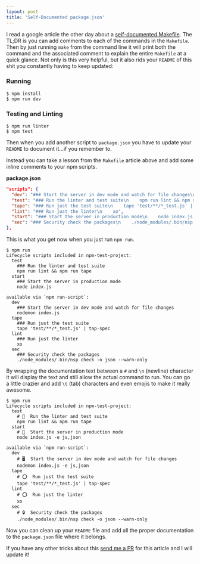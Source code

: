 ```yaml
---
layout: post
title: 'Self-Documented package.json'
---
```

I read a google article the other day about a [self-documented Makefile](http://marmelab.com/blog/2016/02/29/auto-documented-makefile.html). The TL;DR is you can add comments to each of the commands in the `Makefile`. Then by just running `make` from the command line it will print both the command and the associated comment to explain the entire `Makefile` at a quick glance. Not only is this very helpful, but it also rids your `README` of this shit you constantly having to keep updated:

### Running

```
$ npm install
$ npm run dev
```

### Testing and Linting

```
$ npm run linter
$ npm test
```

Then when you add another script to `package.json` you have to update your `README` to document it...if you remember to.

Instead you can take a lesson from the `Makefile` article above and add some inline comments to your npm scripts.

**package.json**

```json
"scripts": {
  "dev": "### Start the server in dev mode and watch for file changes\n    nodemon index.js -e js,json",
  "test": "### Run the linter and test suite\n    npm run lint && npm run tape ",
  "tape": "### Run just the test suite\n    tape 'test/**/*_test.js' | tap-spec",
  "lint": "### Run just the linter\n    xo",
  "start": "### Start the server in production mode\n    node index.js -e js,json",
  "sec": "### Security check the packages\n    ./node_modules/.bin/nsp check -o json --warn-only"
},
```

This is what you get now when you just run `npm run`.

```
$ npm run
Lifecycle scripts included in npm-test-project:
  test
    ### Run the linter and test suite
    npm run lint && npm run tape
  start
    ### Start the server in production mode
    node index.js

available via `npm run-script`:
  dev
    ### Start the server in dev mode and watch for file changes
    nodemon index.js
  tape
    ### Run just the test suite
    tape 'test/**/*_test.js' | tap-spec
  lint
    ### Run just the linter
    xo
  sec
    ### Security check the packages
    ./node_modules/.bin/nsp check -o json --warn-only
```

By wrapping the documentation text between a `#` and `\n` (newline) character it will display the text and still allow the actual command to run. You can go a little crazier and add `\t` (tab) characters and even emojis to make it really awesome.


```
$ npm run
Lifecycle scripts included in npm-test-project:
  test
    # 🚦  Run the linter and test suite
    npm run lint && npm run tape
  start
    # 🚀  Start the server in production mode
    node index.js -e js,json

available via `npm run-script`:
  dev
    # 🖥  Start the server in dev mode and watch for file changes
    nodemon index.js -e js,json
  tape
    # ⭕️  Run just the test suite
    tape 'test/**/*_test.js' | tap-spec
  lint
    # ⭕️  Run just the linter
    xo
  sec
    # 🔒  Security check the packages
    ./node_modules/.bin/nsp check -o json --warn-only
```

Now you can clean up your `README` file and add all the proper documentation to the `package.json` file where it belongs.

If you have any other tricks about this [send me a PR](http://github.com/blainsmith/blainsmith.github.io) for this article and I will update it!
